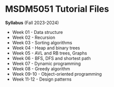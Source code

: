 # MSDM5051 Tutorial Files

**Syllabus** (Fall 2023-2024)
- Week 01 - Data structure
- Week 02 - Recursion
- Week 03 - Sorting algorithms
- Week 04 - Heap and binary trees
- Week 05 - AVL and RB trees, Graphs
- Week 06 - BFS, DFS and shortest path
- Week 07 - Dynamic programming
- Week 08 - Greedy algorithm
- Week 09-10 - Object-oriented programming
- Week 11-12 - Design patterns
